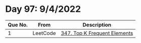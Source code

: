 # Day 97: 9/4/2022

| Que No. | From | Description |
| --- | --- | --- |
| 1 | LeetCode | [347. Top K Frequent Elements](https://leetcode.com/problems/top-k-frequent-elements/) |
